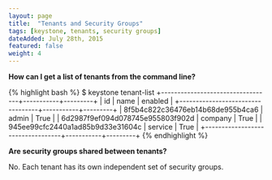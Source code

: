 ```yaml
---
layout: page
title:  "Tenants and Security Groups"
tags: [keystone, tenants, security groups]
dateAdded: July 28th, 2015
featured: false
weight: 4
---
```


**How can I get a list of tenants from the command line?**

{% highlight bash %}
$ keystone tenant-list
+----------------------------------+-----------+---------+
| id                               | name      | enabled |
+----------------------------------+-----------+---------+
| 8f5b4c822c36476eb14b68de955b4ca6 | admin     | True    |
| 6d2987f9ef094d078745e955803f902d | company   | True    |
| 945ee99cfc2440a1ad85b9d33e31604c | service   | True    |
+----------------------------------+-----------+---------+
{% endhighlight %}

**Are security groups shared between tenants?**

No.  Each tenant has its own independent set of security groups.
